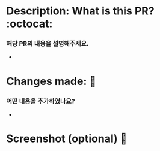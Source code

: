 # Description: What is this PR? :octocat:

### 해당 PR의 내용을 설명해주세요.

-

# Changes made: 🚀

### 어떤 내용을 추가하였나요?

-

# Screenshot (optional) 📸
